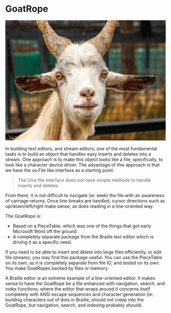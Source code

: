 GoatRope
=========

![goat.jpg](goat.jpg)

In building text editors, and stream editors; one of the most fundamental tasks
is to build an object that handles easy inserts and deletes into a stream.
One approach is to make this object looks like a file; specifically, to look
like a character device driver.  The advantage of this approach is that we
have the os.File like interface as a starting point.

> The Unix file interface does not have simple methods to handle inserts and deletes.

From there, it is not difficult to navigate (ie: seek) the file with an
awareness of carriage returns.  Once line-breaks are handled, cursor
directions such as up/down/left/right make sense, as does reading in a line-oriented way.

The GoatRope is:

- Based on a PieceTable, which was one of the things that got early Microsoft Word off the ground.
- A completely separate package from the Braille text editor which is driving it as a specific need.

If you need to be able to insert and delete into large files efficiently, or edit file streams;
you may find this package useful.  You can use the PieceTable on its own, as it is completely separate
from file IO, and tested on its own.  You make GoatRopes backed by files or memory.

A Braille editor is an extreme example of a line-oriented editor.  It makes sense to have the GoatRope
be a file enhanced with navigation, search, and index functions; where the editor that wraps around it
concerns itself completely with ANSI escape sequences and character generation (ie: building characters
out of dots in Braille, should not creep into the GoatRope, but navigation, search, and indexing probably should).
